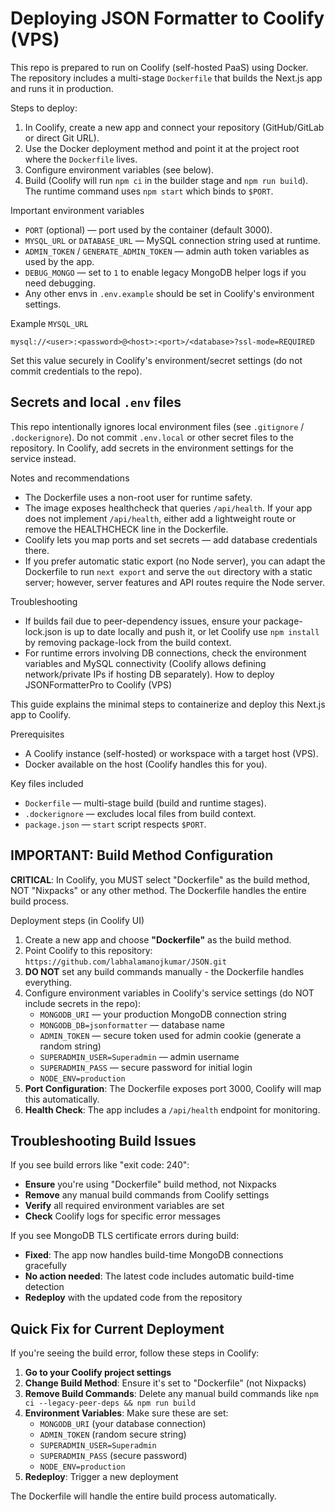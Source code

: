 # Deploying JSON Formatter to Coolify (VPS)

This repo is prepared to run on Coolify (self-hosted PaaS) using Docker. The repository includes a multi-stage `Dockerfile` that builds the Next.js app and runs it in production.

Steps to deploy:

1. In Coolify, create a new app and connect your repository (GitHub/GitLab or direct Git URL).
2. Use the Docker deployment method and point it at the project root where the `Dockerfile` lives.
3. Configure environment variables (see below).
4. Build (Coolify will run `npm ci` in the builder stage and `npm run build`). The runtime command uses `npm start` which binds to `$PORT`.

Important environment variables
- `PORT` (optional) — port used by the container (default 3000).
- `MYSQL_URL` or `DATABASE_URL` — MySQL connection string used at runtime.
- `ADMIN_TOKEN` / `GENERATE_ADMIN_TOKEN` — admin auth token variables as used by the app.
- `DEBUG_MONGO` — set to `1` to enable legacy MongoDB helper logs if you need debugging.
- Any other envs in `.env.example` should be set in Coolify's environment settings.

Example `MYSQL_URL`
```
mysql://<user>:<password>@<host>:<port>/<database>?ssl-mode=REQUIRED
```
Set this value securely in Coolify's environment/secret settings (do not commit credentials to the repo).

Secrets and local `.env` files
--------------------------------
This repo intentionally ignores local environment files (see `.gitignore` / `.dockerignore`).
Do not commit `.env.local` or other secret files to the repository. In Coolify, add secrets in the environment settings for the service instead.

Notes and recommendations
- The Dockerfile uses a non-root user for runtime safety.
- The image exposes healthcheck that queries `/api/health`. If your app does not implement `/api/health`, either add a lightweight route or remove the HEALTHCHECK line in the Dockerfile.
- Coolify lets you map ports and set secrets — add database credentials there.
- If you prefer automatic static export (no Node server), you can adapt the Dockerfile to run `next export` and serve the `out` directory with a static server; however, server features and API routes require the Node server.

Troubleshooting
- If builds fail due to peer-dependency issues, ensure your package-lock.json is up to date locally and push it, or let Coolify use `npm install` by removing package-lock from the build context.
- For runtime errors involving DB connections, check the environment variables and MySQL connectivity (Coolify allows defining network/private IPs if hosting DB separately).
How to deploy JSONFormatterPro to Coolify (VPS)

This guide explains the minimal steps to containerize and deploy this Next.js app to Coolify.

Prerequisites
- A Coolify instance (self-hosted) or workspace with a target host (VPS).
- Docker available on the host (Coolify handles this for you).

Key files included
- `Dockerfile` — multi-stage build (build and runtime stages).
- `.dockerignore` — excludes local files from build context.
- `package.json` — `start` script respects `$PORT`.

## IMPORTANT: Build Method Configuration

**CRITICAL**: In Coolify, you MUST select "Dockerfile" as the build method, NOT "Nixpacks" or any other method. The Dockerfile handles the entire build process.

Deployment steps (in Coolify UI)
1. Create a new app and choose **"Dockerfile"** as the build method.
2. Point Coolify to this repository: `https://github.com/labhalamanojkumar/JSON.git`
3. **DO NOT** set any build commands manually - the Dockerfile handles everything.
4. Configure environment variables in Coolify's service settings (do NOT include secrets in the repo):
   - `MONGODB_URI` — your production MongoDB connection string
   - `MONGODB_DB=jsonformatter` — database name
   - `ADMIN_TOKEN` — secure token used for admin cookie (generate a random string)
   - `SUPERADMIN_USER=Superadmin` — admin username
   - `SUPERADMIN_PASS` — secure password for initial login
   - `NODE_ENV=production`
5. **Port Configuration**: The Dockerfile exposes port 3000, Coolify will map this automatically.
6. **Health Check**: The app includes a `/api/health` endpoint for monitoring.

## Troubleshooting Build Issues

If you see build errors like "exit code: 240":
- **Ensure** you're using "Dockerfile" build method, not Nixpacks
- **Remove** any manual build commands from Coolify settings
- **Verify** all required environment variables are set
- **Check** Coolify logs for specific error messages

If you see MongoDB TLS certificate errors during build:
- **Fixed**: The app now handles build-time MongoDB connections gracefully
- **No action needed**: The latest code includes automatic build-time detection
- **Redeploy** with the updated code from the repository

## Quick Fix for Current Deployment

If you're seeing the build error, follow these steps in Coolify:

1. **Go to your Coolify project settings**
2. **Change Build Method**: Ensure it's set to "Dockerfile" (not Nixpacks)
3. **Remove Build Commands**: Delete any manual build commands like `npm ci --legacy-peer-deps && npm run build`
4. **Environment Variables**: Make sure these are set:
   - `MONGODB_URI` (your database connection)
   - `ADMIN_TOKEN` (random secure string)
   - `SUPERADMIN_USER=Superadmin`
   - `SUPERADMIN_PASS` (secure password)
   - `NODE_ENV=production`
5. **Redeploy**: Trigger a new deployment

The Dockerfile will handle the entire build process automatically.
